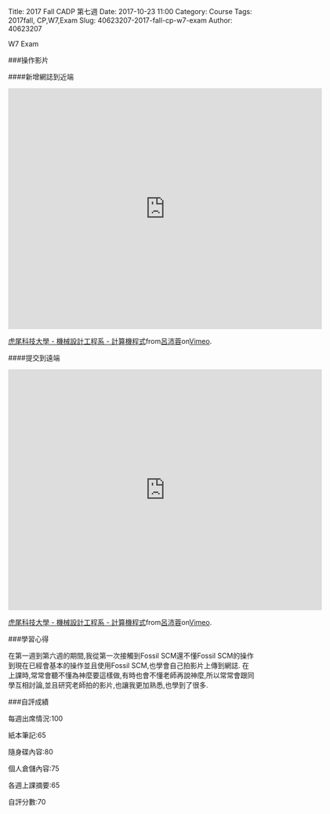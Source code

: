 Title: 2017 Fall CADP 第七週
Date: 2017-10-23 11:00
Category: Course
Tags: 2017fall, CP,W7,Exam
Slug: 40623207-2017-fall-cp-w7-exam
Author: 40623207

W7 Exam

<!-- PELICAN_END_SUMMARY -->

###操作影片


####新增網誌到近端
<iframe src="https://player.vimeo.com/video/240345245"width="640" height="491" frameborder="0" webkitallowfullscreen mozallowfullscreen allowfullscreen></iframe>
<p><a href="https://vimeo.com/240345245">虎尾科技大學 - 機械設計工程系 - 計算機程式</a>from<a href="https://vimeo.com/user73453754">呂沛蓉</a>on<a href="https://vimeo.com">Vimeo</a>.</p>


####提交到遠端
<iframe src="https://player.vimeo.com/video/240345550"width="640" height="491" frameborder="0" webkitallowfullscreen mozallowfullscreen allowfullscreen></iframe>
<p><a href="https://vimeo.com/240345550">虎尾科技大學 - 機械設計工程系 - 計算機程式</a>from<a href="https://vimeo.com/user73453754">呂沛蓉</a>on<a href="https://vimeo.com">Vimeo</a>.</p>

###學習心得

在第一週到第六週的期間,我從第一次接觸到Fossil SCM還不懂Fossil SCM的操作到現在已經會基本的操作並且使用Fossil SCM,也學會自己拍影片上傳到網誌.
在上課時,常常會聽不懂為神麼要這樣做,有時也會不懂老師再說神麼,所以常常會跟同學互相討論,並且研究老師拍的影片,也讓我更加熟悉,也學到了很多.

###自評成績

每週出席情況:100

紙本筆記:65

隨身碟內容:80

個人倉儲內容:75

各週上課摘要:65

自評分數:70

